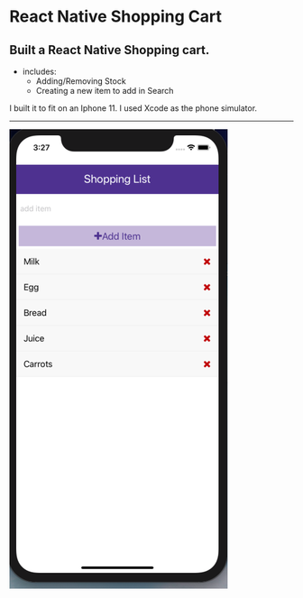 # React Native Shopping Cart

## Built a React Native Shopping cart.

- includes:
  - Adding/Removing Stock
  - Creating a new item to add in Search

I built it to fit on an Iphone 11. I used Xcode as the phone simulator.

---

<img src="React-Native.png" alt="image">
